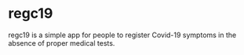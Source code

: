 # regc19
regc19 is a simple app for people to register Covid-19 symptoms in the absence of proper medical tests.
